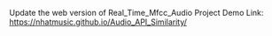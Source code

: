 Update the web version of Real_Time_Mfcc_Audio Project
Demo Link: https://nhatmusic.github.io/Audio_API_Similarity/
